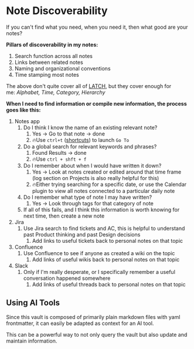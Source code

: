 # Note Discoverability

If you can't find what you need, when you need it, then what good are your notes?

**Pillars of discoverability in my notes:**

1. Search function across all notes
2. Links between related notes
3. Naming and organizational conventions
4. Time stamping most notes

The above don't quite cover all of [LATCH](https://www.davisandco.com/blog/need-organize-content-latch-it#:~:text=The%20premise%20of%20LATCH%20is,%2C%20Time%2C%20Category%20and%20Hierarchy.), but they cover enough for me: _Alphabet, Time, Category, Hierarchy_

**When I need to find information or compile new information, the process goes like this:**

1. Notes app
    1. Do I think I know the name of an existing relevant note?
        1. Yes → Go to that note → done
        2. 🔥Use `ctrl+t` ([shortcuts](Shortcuts.md)) to launch `Go To`
    2. Do a global search for relevant keywords and phrases?
        1. Found Results → done
        2. 🔥Use `ctrl + shft + f`
    3. Do I remember about when I would have written it down?
        1. Yes → Look at notes created or edited around that time frame (log section on Projects is also really helpful for this)
        2. 🔥Either trying searching for a specific date, or use the Calendar plugin to view all notes connected to a particular daily note
    4. Do I remember what type of note I may have written?
        1. Yes → Look through tags for that category of note
    5. If all of this fails, and I think this information is worth knowing for next time, then create a new note
2. Jira
    1. Use Jira search to find tickets and AC, this is helpful to understand past Product thinking and past Design decisions
        1. Add links to useful tickets back to personal notes on that topic
3. Confluence
    1. Use Confluence to see if anyone as created a wiki on the topic
        1. Add links of useful wikis back to personal notes on that topic
4. Slack
    1. Only if I'm really desperate, or I specifically remember a useful conversation happened somewhere
        1. Add links of useful threads back to personal notes on that topic

## Using AI Tools

Since this vault is composed of primarily plain markdown files with yaml frontmatter, it can easily be adapted as context for an AI tool.

This can be a powerful way to not only query the vault but also update and maintain information.

